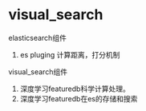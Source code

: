 # visual_search
elasticsearch组件
1. es pluging 计算距离，打分机制

visual_search组件
1. 深度学习featuredb科学计算处理。
2. 深度学习featuredb在es的存储和搜索

